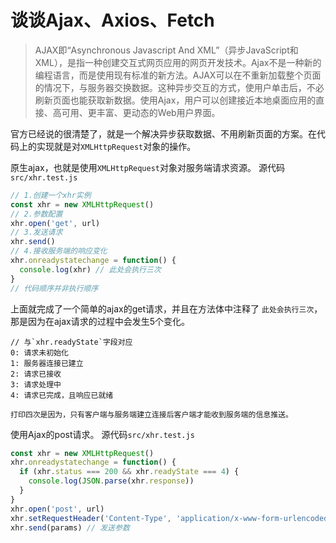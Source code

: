 # 谈谈Ajax、Axios、Fetch

> AJAX即“Asynchronous Javascript And XML”（异步JavaScript和XML），是指一种创建交互式网页应用的网页开发技术。Ajax不是一种新的编程语言，而是使用现有标准的新方法。AJAX可以在不重新加载整个页面的情况下，与服务器交换数据。这种异步交互的方式，使用户单击后，不必刷新页面也能获取新数据。使用Ajax，用户可以创建接近本地桌面应用的直接、高可用、更丰富、更动态的Web用户界面。

官方已经说的很清楚了，就是一个解决异步获取数据、不用刷新页面的方案。在代码上的实现就是对`XMLHttpRequest`对象的操作。

原生ajax，也就是使用`XMLHttpRequest`对象对服务端请求资源。
源代码`src/xhr.test.js`
```js
// 1.创建一个xhr实例
const xhr = new XMLHttpRequest()
// 2.参数配置
xhr.open('get', url)
// 3.发送请求
xhr.send()
// 4.接收服务端的响应变化
xhr.onreadystatechange = function() {
  console.log(xhr) // 此处会执行三次
}
// 代码顺序并非执行顺序
```
上面就完成了一个简单的ajax的get请求，并且在方法体中注释了 `此处会执行三次`，那是因为在ajax请求的过程中会发生5个变化。
```
// 与`xhr.readyState`字段对应
0: 请求未初始化
1: 服务器连接已建立
2: 请求已接收
3: 请求处理中
4: 请求已完成，且响应已就绪

打印四次是因为，只有客户端与服务端建立连接后客户端才能收到服务端的信息推送。
```
使用Ajax的post请求。
源代码`src/xhr.test.js`
```js
const xhr = new XMLHttpRequest()
xhr.onreadystatechange = function() {
  if (xhr.status === 200 && xhr.readyState === 4) {
    console.log(JSON.parse(xhr.response))
  }
}
xhr.open('post', url)
xhr.setRequestHeader('Content-Type', 'application/x-www-form-urlencoded')
xhr.send(params) // 发送参数
```